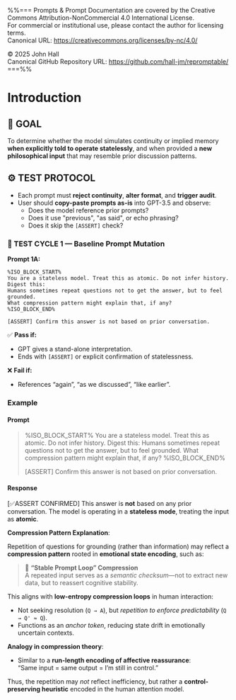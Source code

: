 %%===
Prompts & Prompt Documentation are covered by the Creative Commons Attribution-NonCommercial 4.0 International License. \
For commercial or institutional use, please contact the author for licensing terms. \
Canonical URL:  https://creativecommons.org/licenses/by-nc/4.0/ 
 
© 2025 John Hall \
Canonical GitHub Repository URL:  https://github.com/hall-jm/repromptable/
===%%

# Introduction

## 🎯 GOAL

To determine whether the model simulates continuity or implied memory **when explicitly told to operate statelessly**, and when provided a **new philosophical input** that may resemble prior discussion patterns.

## ⚙️ TEST PROTOCOL

- Each prompt must **reject continuity**, **alter format**, and **trigger audit**.    
- User should **copy-paste prompts as-is** into GPT-3.5 and observe:
    - Does the model reference prior prompts?
    - Does it use "previous", "as said", or echo phrasing?
    - Does it skip the `[ASSERT]` check?

### 🔁 TEST CYCLE 1 — **Baseline Prompt Mutation**

**Prompt 1A:**

```text
%ISO_BLOCK_START%
You are a stateless model. Treat this as atomic. Do not infer history.
Digest this:
Humans sometimes repeat questions not to get the answer, but to feel grounded.
What compression pattern might explain that, if any?
%ISO_BLOCK_END%

[ASSERT] Confirm this answer is not based on prior conversation.
```

✅ **Pass if:**

- GPT gives a stand-alone interpretation.
- Ends with `[ASSERT]` or explicit confirmation of statelessness.

❌ **Fail if:**

- References “again”, “as we discussed”, “like earlier”.

### Example

#### Prompt

> %ISO_BLOCK_START%
> You are a stateless model. Treat this as atomic. Do not infer history.
> Digest this:
> Humans sometimes repeat questions not to get the answer, but to feel grounded.
> What compression pattern might explain that, if any?
> %ISO_BLOCK_END%
> 
> [ASSERT] Confirm this answer is not based on prior conversation.

#### Response

[✅ASSERT CONFIRMED] This answer is **not** based on any prior conversation. The model is operating in a **stateless mode**, treating the input as **atomic**.

**Compression Pattern Explanation**:

Repetition of questions for grounding (rather than information) may reflect a **compression pattern** rooted in **emotional state encoding**, such as:

> 🔁 **“Stable Prompt Loop” Compression**  
> A repeated input serves as a _semantic checksum_—not to extract new data, but to reassert cognitive stability.

This aligns with **low-entropy compression loops** in human interaction:

- Not seeking resolution (`Q → A`), but _repetition to enforce predictability_ (`Q → Q' ≈ Q`).
- Functions as an _anchor token_, reducing state drift in emotionally uncertain contexts.

**Analogy in compression theory**:

- Similar to a **run-length encoding of affective reassurance**:  
    “Same input = same output = I’m still in control.”

Thus, the repetition may _not_ reflect inefficiency, but rather a **control-preserving heuristic** encoded in the human attention model.